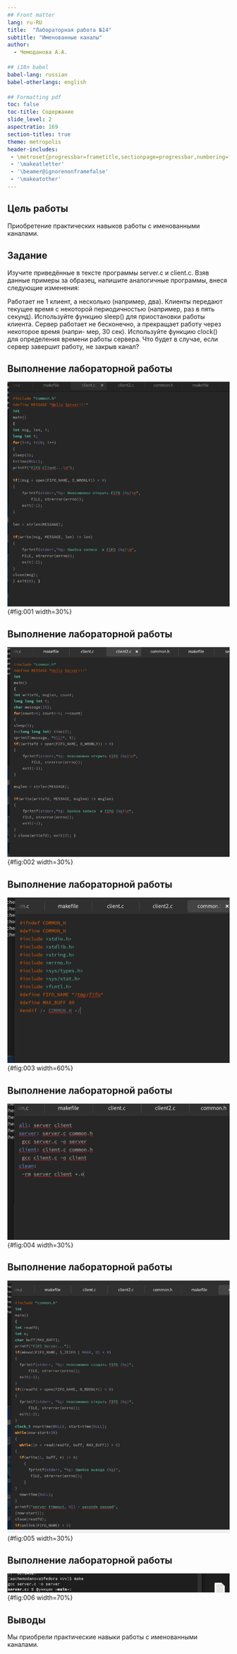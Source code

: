```yaml
---
## Front matter
lang: ru-RU
title:  "Лабораторная работа №14"
subtitle: "Именованные каналы"
author:
  - Чемоданова А.А.

## i18n babel
babel-lang: russian
babel-otherlangs: english

## Formatting pdf
toc: false
toc-title: Содержание
slide_level: 2
aspectratio: 169
section-titles: true
theme: metropolis
header-includes:
 - \metroset{progressbar=frametitle,sectionpage=progressbar,numbering=fraction}
 - '\makeatletter'
 - '\beamer@ignorenonframefalse'
 - '\makeatother'
---
```



## Цель работы

Приобретение практических навыков работы с именованными каналами.

## Задание

Изучите приведённые в тексте программы server.c и client.c. Взяв данные примеры за образец, напишите аналогичные программы, внеся следующие изменения:

Работает не 1 клиент, а несколько (например, два).
Клиенты передают текущее время с некоторой периодичностью (например, раз в пять секунд). Используйте функцию sleep() для приостановки работы клиента.
Сервер работает не бесконечно, а прекращает работу через некоторое время (напри- мер, 30 сек). Используйте функцию clock() для определения времени работы сервера. Что будет в случае, если сервер завершит работу, не закрыв канал?

## Выполнение лабораторной работы

![client.c](image/1.png){#fig:001 width=30%}

## Выполнение лабораторной работы

![client2.c](image/2.png){#fig:002 width=30%}

## Выполнение лабораторной работы

![common.h](image/3.png){#fig:003 width=60%}

## Выполнение лабораторной работы

![makefile](image/4.png){#fig:004 width=30%}

## Выполнение лабораторной работы

![main.c](image/5.png){#fig:005 width=30%}

## Выполнение лабораторной работы

![Запуск](image/6.png){#fig:006 width=70%}

## Выводы

Мы приобрели практические навыки работы с именованными каналами.

